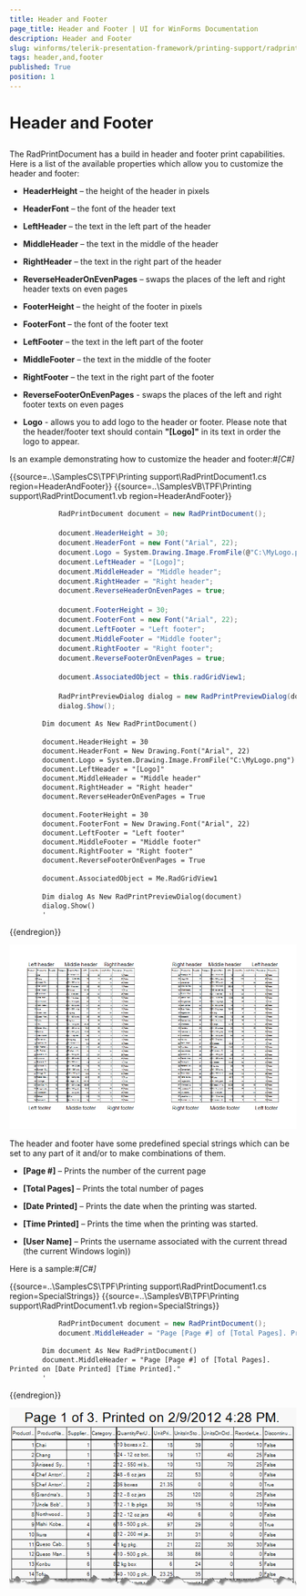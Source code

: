 ```yaml
---
title: Header and Footer
page_title: Header and Footer | UI for WinForms Documentation
description: Header and Footer
slug: winforms/telerik-presentation-framework/printing-support/radprintdocument/header-and-footer
tags: header,and,footer
published: True
position: 1
---
```


# Header and Footer



## 

The RadPrintDocument has a build in header and footer print capabilities.
          Here is a list of the available properties which allow you to customize the header and footer:
        

* __HeaderHeight__ – the height of the header in pixels
            

* __HeaderFont__ – the font of the header text
            

* __LeftHeader__ – the text in the left part of the header
            

* __MiddleHeader__ – the text in the middle of the header
            

* __RightHeader__ – the text in the right part of the header
            

* __ReverseHeaderOnEvenPages__ – swaps the places of the left and right header texts on even pages
            

* __FooterHeight__ – the height of the footer in pixels
            

* __FooterFont__ – the font of the footer text
            

* __LeftFooter__ – the text in the left part of the footer
            

* __MiddleFooter__ – the text in the middle of the footer
            

* __RightFooter__ – the text in the right part of the footer
            

* __ReverseFooterOnEvenPages__ - swaps the places of the left and right footer texts on even pages
            

* __Logo__ - allows you to add logo to the header or footer. Please note that the header/footer text should contain 
              __"[Logo]"__ in its text in order the logo to appear.
            

Is an example demonstrating how to customize the header and footer:#_[C#]_

	



{{source=..\SamplesCS\TPF\Printing support\RadPrintDocument1.cs region=HeaderAndFooter}} 
{{source=..\SamplesVB\TPF\Printing support\RadPrintDocument1.vb region=HeaderAndFooter}} 

````C#
            RadPrintDocument document = new RadPrintDocument();

            document.HeaderHeight = 30;
            document.HeaderFont = new Font("Arial", 22);
            document.Logo = System.Drawing.Image.FromFile(@"C:\MyLogo.png");
            document.LeftHeader = "[Logo]";
            document.MiddleHeader = "Middle header";
            document.RightHeader = "Right header";
            document.ReverseHeaderOnEvenPages = true;

            document.FooterHeight = 30;
            document.FooterFont = new Font("Arial", 22);
            document.LeftFooter = "Left footer";
            document.MiddleFooter = "Middle footer";
            document.RightFooter = "Right footer";
            document.ReverseFooterOnEvenPages = true;

            document.AssociatedObject = this.radGridView1;

            RadPrintPreviewDialog dialog = new RadPrintPreviewDialog(document);
            dialog.Show();
````
````VB.NET
        Dim document As New RadPrintDocument()

        document.HeaderHeight = 30
        document.HeaderFont = New Drawing.Font("Arial", 22)
        document.Logo = System.Drawing.Image.FromFile("C:\MyLogo.png")
        document.LeftHeader = "[Logo]"
        document.MiddleHeader = "Middle header"
        document.RightHeader = "Right header"
        document.ReverseHeaderOnEvenPages = True

        document.FooterHeight = 30
        document.FooterFont = New Drawing.Font("Arial", 22)
        document.LeftFooter = "Left footer"
        document.MiddleFooter = "Middle footer"
        document.RightFooter = "Right footer"
        document.ReverseFooterOnEvenPages = True

        document.AssociatedObject = Me.RadGridView1

        Dim dialog As New RadPrintPreviewDialog(document)
        dialog.Show()
        '
````

{{endregion}} 


![tpf-printing-support-radprintdocument-header-and-footer 001](images/tpf-printing-support-radprintdocument-header-and-footer001.png)

The header and footer have some predefined special strings which can be set to any part of it and/or to make combinations of them.
        

* __[Page #]__ – Prints the number of the current page
            

* __[Total Pages]__ – Prints the total number of pages
            

* __[Date Printed]__ – Prints the date when the printing was started.
            

* __[Time Printed]__ – Prints the time when the printing was started.
            

* __[User Name]__ – Prints the username associated with the current thread (the current Windows login))
            

Here is a sample:#_[C#]_

	



{{source=..\SamplesCS\TPF\Printing support\RadPrintDocument1.cs region=SpecialStrings}} 
{{source=..\SamplesVB\TPF\Printing support\RadPrintDocument1.vb region=SpecialStrings}} 

````C#
            RadPrintDocument document = new RadPrintDocument();
            document.MiddleHeader = "Page [Page #] of [Total Pages]. Printed on [Date Printed] [Time Printed].";
````
````VB.NET
        Dim document As New RadPrintDocument()
        document.MiddleHeader = "Page [Page #] of [Total Pages]. Printed on [Date Printed] [Time Printed]."
        '
````

{{endregion}} 


![tpf-printing-support-radprintdocument-header-and-footer 002](images/tpf-printing-support-radprintdocument-header-and-footer002.png)
